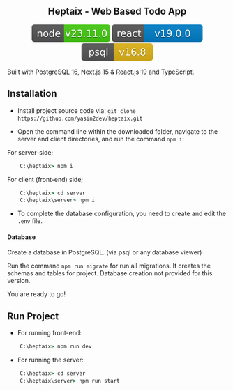 <p align="center">
  <h2 align="center">Heptaix - Web Based Todo App</h2>
</p>

<div align="center">
    <img src="./res/badges/node.svg"/>
    <img src="./res/badges/react.svg"/>
    <img src="./res/badges/postgresql.svg"/>
</div>

Built with PostgreSQL 16, Next.js 15 & React.js 19 and TypeScript.


## Installation

- <p>Install project source code via: <code>git clone https://github.com/yasin2dev/heptaix.git</code></p>

- <p>Open the command line within the downloaded folder, navigate to the server and client directories, and run the command <code>npm i</code>:</p>

For server-side;
```cmd
    C:\heptaix> npm i
```
For client (front-end) side;
```cmd
    C:\heptaix> cd server
    C:\heptaix\server> npm i
```
- To complete the database configuration, you need to create and edit the <code>.env</code> file.

#### Database

Create a database in PostgreSQL. (via psql or any database viewer)

Run the command ``` npm run migrate ``` for run all migrations. It creates the schemas and tables for project. Database creation not provided for this version. 

You are ready to go!

## Run Project
- For running front-end:
```cmd
    C:\heptaix> npm run dev
```
- For running the server:
```cmd
    C:\heptaix> cd server
    C:\heptaix\server> npm run start
```